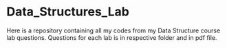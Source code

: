 # Data_Structures_Lab

Here is a repository containing all my codes from my Data Structure course lab questions.
Questions for each lab is in respective folder and in pdf file.
